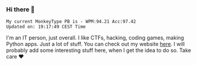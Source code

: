 ### Hi there 👋
<!-- PB START -->
```
My current MonkeyType PB is - WPM:94.21 Acc:97.42
Updated on: 19:17:49 CEST Time
```
<!-- PB END -->
I'm an IT person, just overall. I like CTFs, hacking, coding games, making Python apps. Just a lot of stuff.
You can check out my website [here](https://skill3472.github.io/).
I will probably add some interesting stuff here, when I get the idea to do so. Take care ❤️
